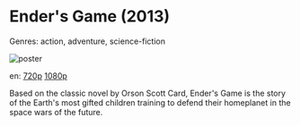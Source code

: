 # Ender's Game (2013)

Genres: action, adventure, science-fiction

![poster](http://image.tmdb.org/t/p/w500/vuZ8uSqyOM5698yNraF7OJRM3mS.jpg)

en:
  [720p](magnet:?xt=urn:btih:D7D0A3C52D27878BB8D18D2E484AB0F5F40C0DEB&tr=udp://glotorrents.pw:6969/announce&tr=udp://tracker.opentrackr.org:1337/announce&tr=udp://torrent.gresille.org:80/announce&tr=udp://tracker.openbittorrent.com:80&tr=udp://tracker.coppersurfer.tk:6969&tr=udp://tracker.leechers-paradise.org:6969&tr=udp://p4p.arenabg.ch:1337&tr=udp://tracker.internetwarriors.net:1337)
  [1080p](magnet:?xt=urn:btih:A63755CFCEB25413EF88FACE5101B5D457D4BD4D&tr=udp://glotorrents.pw:6969/announce&tr=udp://tracker.opentrackr.org:1337/announce&tr=udp://torrent.gresille.org:80/announce&tr=udp://tracker.openbittorrent.com:80&tr=udp://tracker.coppersurfer.tk:6969&tr=udp://tracker.leechers-paradise.org:6969&tr=udp://p4p.arenabg.ch:1337&tr=udp://tracker.internetwarriors.net:1337)
  


Based on the classic novel by Orson Scott Card, Ender's Game is the story of the Earth's most gifted children training to defend their homeplanet in the space wars of the future.